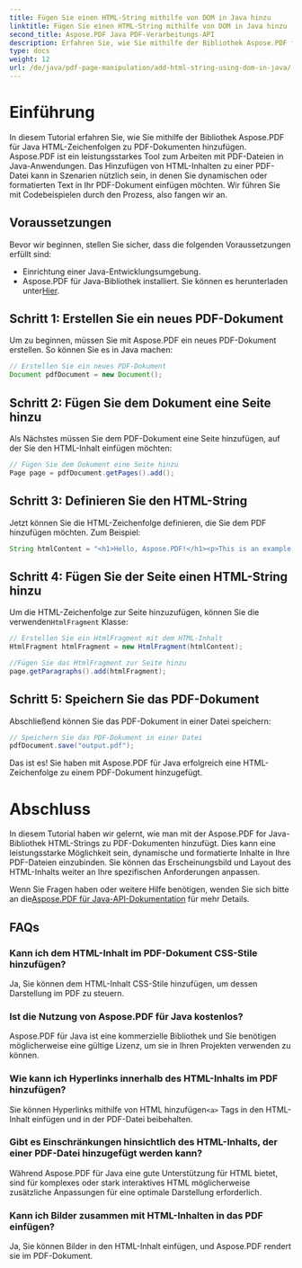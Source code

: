 ```yaml
---
title: Fügen Sie einen HTML-String mithilfe von DOM in Java hinzu
linktitle: Fügen Sie einen HTML-String mithilfe von DOM in Java hinzu
second_title: Aspose.PDF Java PDF-Verarbeitungs-API
description: Erfahren Sie, wie Sie mithilfe der Bibliothek Aspose.PDF für Java HTML-Zeichenfolgen zu PDF-Dokumenten hinzufügen. Diese Schritt-für-Schritt-Anleitung zeigt Ihnen den Prozess anhand von Quellcode-Beispielen.
type: docs
weight: 12
url: /de/java/pdf-page-manipulation/add-html-string-using-dom-in-java/
---
```


# Einführung
In diesem Tutorial erfahren Sie, wie Sie mithilfe der Bibliothek Aspose.PDF für Java HTML-Zeichenfolgen zu PDF-Dokumenten hinzufügen. Aspose.PDF ist ein leistungsstarkes Tool zum Arbeiten mit PDF-Dateien in Java-Anwendungen. Das Hinzufügen von HTML-Inhalten zu einer PDF-Datei kann in Szenarien nützlich sein, in denen Sie dynamischen oder formatierten Text in Ihr PDF-Dokument einfügen möchten. Wir führen Sie mit Codebeispielen durch den Prozess, also fangen wir an.

## Voraussetzungen
Bevor wir beginnen, stellen Sie sicher, dass die folgenden Voraussetzungen erfüllt sind:
- Einrichtung einer Java-Entwicklungsumgebung.
-  Aspose.PDF für Java-Bibliothek installiert. Sie können es herunterladen unter[Hier](https://releases.aspose.com/pdf/java/).

## Schritt 1: Erstellen Sie ein neues PDF-Dokument
Um zu beginnen, müssen Sie mit Aspose.PDF ein neues PDF-Dokument erstellen. So können Sie es in Java machen:

```java
// Erstellen Sie ein neues PDF-Dokument
Document pdfDocument = new Document();
```

## Schritt 2: Fügen Sie dem Dokument eine Seite hinzu
Als Nächstes müssen Sie dem PDF-Dokument eine Seite hinzufügen, auf der Sie den HTML-Inhalt einfügen möchten:

```java
// Fügen Sie dem Dokument eine Seite hinzu
Page page = pdfDocument.getPages().add();
```

## Schritt 3: Definieren Sie den HTML-String
Jetzt können Sie die HTML-Zeichenfolge definieren, die Sie dem PDF hinzufügen möchten. Zum Beispiel:

```java
String htmlContent = "<h1>Hello, Aspose.PDF!</h1><p>This is an example of adding HTML content to a PDF document.</p>";
```

## Schritt 4: Fügen Sie der Seite einen HTML-String hinzu
 Um die HTML-Zeichenfolge zur Seite hinzuzufügen, können Sie die verwenden`HtmlFragment` Klasse:

```java
// Erstellen Sie ein HtmlFragment mit dem HTML-Inhalt
HtmlFragment htmlFragment = new HtmlFragment(htmlContent);

//Fügen Sie das HtmlFragment zur Seite hinzu
page.getParagraphs().add(htmlFragment);
```

## Schritt 5: Speichern Sie das PDF-Dokument
Abschließend können Sie das PDF-Dokument in einer Datei speichern:

```java
// Speichern Sie das PDF-Dokument in einer Datei
pdfDocument.save("output.pdf");
```

Das ist es! Sie haben mit Aspose.PDF für Java erfolgreich eine HTML-Zeichenfolge zu einem PDF-Dokument hinzugefügt.

# Abschluss
In diesem Tutorial haben wir gelernt, wie man mit der Aspose.PDF for Java-Bibliothek HTML-Strings zu PDF-Dokumenten hinzufügt. Dies kann eine leistungsstarke Möglichkeit sein, dynamische und formatierte Inhalte in Ihre PDF-Dateien einzubinden. Sie können das Erscheinungsbild und Layout des HTML-Inhalts weiter an Ihre spezifischen Anforderungen anpassen.

 Wenn Sie Fragen haben oder weitere Hilfe benötigen, wenden Sie sich bitte an die[Aspose.PDF für Java-API-Dokumentation](https://reference.aspose.com/pdf/java/) für mehr Details.

## FAQs

### Kann ich dem HTML-Inhalt im PDF-Dokument CSS-Stile hinzufügen?
   Ja, Sie können dem HTML-Inhalt CSS-Stile hinzufügen, um dessen Darstellung im PDF zu steuern.

### Ist die Nutzung von Aspose.PDF für Java kostenlos?
   Aspose.PDF für Java ist eine kommerzielle Bibliothek und Sie benötigen möglicherweise eine gültige Lizenz, um sie in Ihren Projekten verwenden zu können.

### Wie kann ich Hyperlinks innerhalb des HTML-Inhalts im PDF hinzufügen?
   Sie können Hyperlinks mithilfe von HTML hinzufügen`<a>` Tags in den HTML-Inhalt einfügen und in der PDF-Datei beibehalten.

### Gibt es Einschränkungen hinsichtlich des HTML-Inhalts, der einer PDF-Datei hinzugefügt werden kann?
   Während Aspose.PDF für Java eine gute Unterstützung für HTML bietet, sind für komplexes oder stark interaktives HTML möglicherweise zusätzliche Anpassungen für eine optimale Darstellung erforderlich.

### Kann ich Bilder zusammen mit HTML-Inhalten in das PDF einfügen?
   Ja, Sie können Bilder in den HTML-Inhalt einfügen, und Aspose.PDF rendert sie im PDF-Dokument.